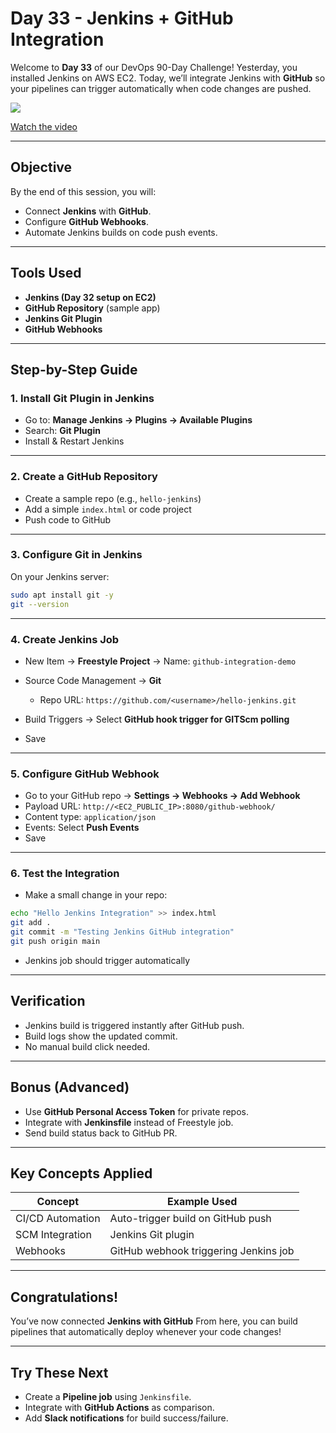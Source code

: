 ﻿# Day 33 - Jenkins + GitHub Integration
Welcome to **Day 33** of our DevOps 90-Day Challenge!
Yesterday, you installed Jenkins on AWS EC2.
Today, we’ll integrate Jenkins with **GitHub** so your pipelines can trigger automatically when code changes are pushed.

[![](https://img.youtube.com/vi/3LUGdzzitgw/0.jpg)](https://www.youtube.com/watch?v=3LUGdzzitgw)

[Watch the video](https://www.youtube.com/watch?v=3LUGdzzitgw)

---

## Objective

By the end of this session, you will:

* Connect **Jenkins** with **GitHub**.
* Configure **GitHub Webhooks**.
* Automate Jenkins builds on code push events.

---

## Tools Used

* **Jenkins (Day 32 setup on EC2)**
* **GitHub Repository** (sample app)
* **Jenkins Git Plugin**
* **GitHub Webhooks**

---

## Step-by-Step Guide

### 1. Install Git Plugin in Jenkins

* Go to: **Manage Jenkins → Plugins → Available Plugins**
* Search: **Git Plugin**
* Install & Restart Jenkins

---

### 2. Create a GitHub Repository

* Create a sample repo (e.g., `hello-jenkins`)
* Add a simple `index.html` or code project
* Push code to GitHub

---

### 3. Configure Git in Jenkins

On your Jenkins server:

```bash
sudo apt install git -y
git --version
```

---

### 4. Create Jenkins Job

* New Item → **Freestyle Project** → Name: `github-integration-demo`
* Source Code Management → **Git**

  * Repo URL: `https://github.com/<username>/hello-jenkins.git`
* Build Triggers → Select **GitHub hook trigger for GITScm polling**
* Save

---

### 5. Configure GitHub Webhook

* Go to your GitHub repo → **Settings → Webhooks → Add Webhook**
* Payload URL: `http://<EC2_PUBLIC_IP>:8080/github-webhook/`
* Content type: `application/json`
* Events: Select **Push Events**
* Save

---

### 6. Test the Integration

* Make a small change in your repo:

```bash
echo "Hello Jenkins Integration" >> index.html
git add .
git commit -m "Testing Jenkins GitHub integration"
git push origin main
```

* Jenkins job should trigger automatically

---

## Verification

* Jenkins build is triggered instantly after GitHub push.
* Build logs show the updated commit.
* No manual build click needed.

---

## Bonus (Advanced)

* Use **GitHub Personal Access Token** for private repos.
* Integrate with **Jenkinsfile** instead of Freestyle job.
* Send build status back to GitHub PR.

---

## Key Concepts Applied

| Concept          | Example Used                          |
| ---------------- | ------------------------------------- |
| CI/CD Automation | Auto-trigger build on GitHub push     |
| SCM Integration  | Jenkins Git plugin                    |
| Webhooks         | GitHub webhook triggering Jenkins job |

---

## Congratulations!

You’ve now connected **Jenkins with GitHub**
From here, you can build pipelines that automatically deploy whenever your code changes!

---

## Try These Next

* Create a **Pipeline job** using `Jenkinsfile`.
* Integrate with **GitHub Actions** as comparison.
* Add **Slack notifications** for build success/failure.

